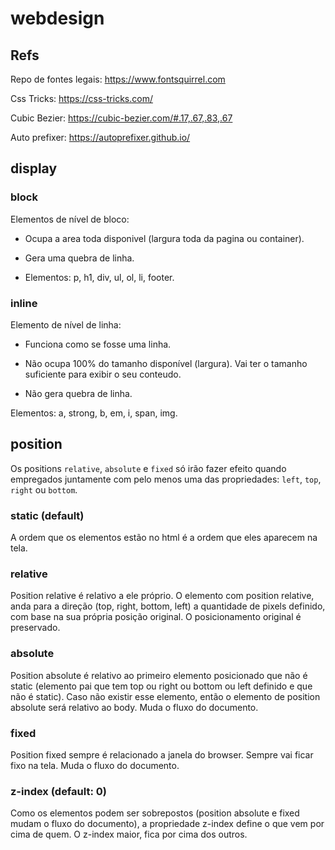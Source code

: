 # webdesign

## Refs

Repo de fontes legais: https://www.fontsquirrel.com

Css Tricks: https://css-tricks.com/

Cubic Bezier: https://cubic-bezier.com/#.17,.67,.83,.67

Auto prefixer: https://autoprefixer.github.io/

## display

### block

Elementos de nível de bloco:

- Ocupa a area toda disponivel (largura toda da pagina ou container).

- Gera uma quebra de linha.

- Elementos: p, h1, div, ul, ol, li, footer.

### inline

Elemento de nível de linha:

- Funciona como se fosse uma linha.

- Não ocupa 100% do tamanho disponível (largura). Vai ter o tamanho suficiente para exibir o seu conteudo.

- Não gera quebra de linha.

Elementos: a, strong, b, em, i, span, img.

## position

Os positions `relative`, `absolute` e `fixed` só irão fazer efeito quando empregados juntamente com pelo menos uma das propriedades: `left`, `top`, `right` ou `bottom`.

### static (default)

A ordem que os elementos estão no html é a ordem que eles aparecem na tela.

### relative

Position relative é relativo a ele próprio. O elemento com position relative, anda para a direção (top, right, bottom, left) a quantidade de pixels definido, com base na sua própria posição original. O posicionamento original é preservado.

### absolute

Position absolute é relativo ao primeiro elemento posicionado que não é static (elemento pai que tem top ou right ou bottom ou left definido e que não é static). Caso não existir esse elemento, então o elemento de position absolute será relativo ao body. Muda o fluxo do documento.

### fixed

Position fixed sempre é relacionado a janela do browser. Sempre vai ficar fixo na tela. Muda o fluxo do documento.

### z-index (default: 0)

Como os elementos podem ser sobrepostos (position absolute e fixed mudam o fluxo do documento), a propriedade z-index define o que vem por cima de quem. O z-index maior, fica por cima dos outros.
